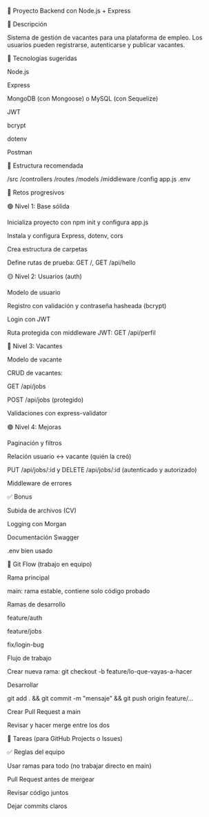 💼 Proyecto Backend con Node.js + Express

📌 Descripción

Sistema de gestión de vacantes para una plataforma de empleo. Los usuarios pueden registrarse, autenticarse y publicar vacantes.

🧠 Tecnologías sugeridas

Node.js

Express

MongoDB (con Mongoose) o MySQL (con Sequelize)

JWT

bcrypt

dotenv

Postman

📁 Estructura recomendada

/src
  /controllers
  /routes
  /models
  /middleware
  /config
  app.js
.env

🧩 Retos progresivos

🟢 Nivel 1: Base sólida

Inicializa proyecto con npm init y configura app.js

Instala y configura Express, dotenv, cors

Crea estructura de carpetas

Define rutas de prueba: GET /, GET /api/hello

🟡 Nivel 2: Usuarios (auth)

Modelo de usuario

Registro con validación y contraseña hasheada (bcrypt)

Login con JWT

Ruta protegida con middleware JWT: GET /api/perfil

🔵 Nivel 3: Vacantes

Modelo de vacante

CRUD de vacantes:

GET /api/jobs

POST /api/jobs (protegido)

Validaciones con express-validator

🟣 Nivel 4: Mejoras

Paginación y filtros

Relación usuario ↔ vacante (quién la creó)

PUT /api/jobs/:id y DELETE /api/jobs/:id (autenticado y autorizado)

Middleware de errores

✅ Bonus

Subida de archivos (CV)

Logging con Morgan

Documentación Swagger

.env bien usado

🔁 Git Flow (trabajo en equipo)

Rama principal

main: rama estable, contiene solo código probado

Ramas de desarrollo

feature/auth

feature/jobs

fix/login-bug

Flujo de trabajo

Crear nueva rama: git checkout -b feature/lo-que-vayas-a-hacer

Desarrollar

git add . && git commit -m "mensaje" && git push origin feature/...

Crear Pull Request a main

Revisar y hacer merge entre los dos

📌 Tareas (para GitHub Projects o Issues)



✅ Reglas del equipo

Usar ramas para todo (no trabajar directo en main)

Pull Request antes de mergear

Revisar código juntos

Dejar commits claros
